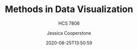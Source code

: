 ---
author: Jessica Cooperstone
categories:
- teaching
date: "2020-08-25T13:50:59"
date_end: "2020-12-04T15:40:59"
draft: false
excerpt: HCS 7806
layout: single
location: Online
subtitle: HCS 7806
title: Methods in Data Visualization
---